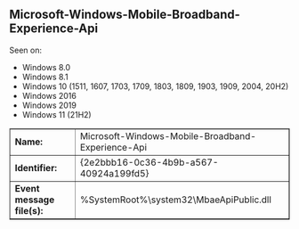 ## Microsoft-Windows-Mobile-Broadband-Experience-Api

Seen on:
* Windows 8.0
* Windows 8.1
* Windows 10 (1511, 1607, 1703, 1709, 1803, 1809, 1903, 1909, 2004, 20H2)
* Windows 2016
* Windows 2019
* Windows 11 (21H2)

<table border="1" class="docutils">
  <tbody>
    <tr>
      <td><b>Name:</b></td>
      <td>Microsoft-Windows-Mobile-Broadband-Experience-Api</td>
    </tr>
    <tr>
      <td><b>Identifier:</b></td>
      <td>{2e2bbb16-0c36-4b9b-a567-40924a199fd5}</td>
    </tr>
    <tr>
      <td><b>Event message file(s):</b></td>
      <td>%SystemRoot%\system32\MbaeApiPublic.dll</td>
    </tr>
  </tbody>
</table>

&nbsp;

